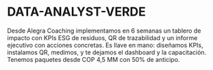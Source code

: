 # DATA-ANALYST-VERDE
Desde Alegra Coaching implementamos en 6 semanas un tablero de impacto con KPIs ESG de residuos, QR de trazabilidad y un informe ejecutivo con acciones concretas. Es llave en mano: diseñamos KPIs, instalamos QR, medimos, y te dejamos el dashboard y la capacitación. Tenemos paquetes desde COP 4,5 MM con 50% de anticipo.
